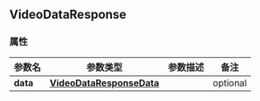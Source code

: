 <a name="VideoDataResponse"></a>
## VideoDataResponse
### 属性
参数名 | 参数类型 | 参数描述 | 备注
------------ | ------------- | ------------- | -------------
**data** | [**VideoDataResponseData**](#VideoDataResponseData) |  |  optional

<markdown src="./VideoDataResponseData.md"/>
